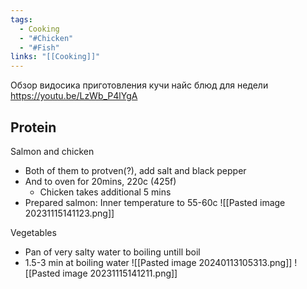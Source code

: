 ```yaml
---
tags:
  - Cooking
  - "#Chicken"
  - "#Fish"
links: "[[Cooking]]"
---
```

Обзор видосика приготовления кучи найс блюд для недели
https://youtu.be/LzWb_P4lYgA

## Protein
Salmon and chicken
- Both of them to protven(?), add salt and black pepper
- And to oven for 20mins, 220c (425f)
	- Chicken takes additional 5 mins
- Prepared salmon: Inner temperature to 55-60c
![[Pasted image 20231115141123.png]]


Vegetables
- Pan of very salty water to boiling untill boil
- 1.5-3 min at boiling water
![[Pasted image 20240113105313.png]]
![[Pasted image 20231115141211.png]]